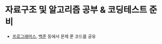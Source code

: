 # 자료구조 및 알고리즘 공부 &amp; 코딩테스트 준비
- [프로그래머스](https://programmers.co.kr/learn/challenges), [백준](https://www.acmicpc.net/step) 등에서 문제 푼 코드를 공유
